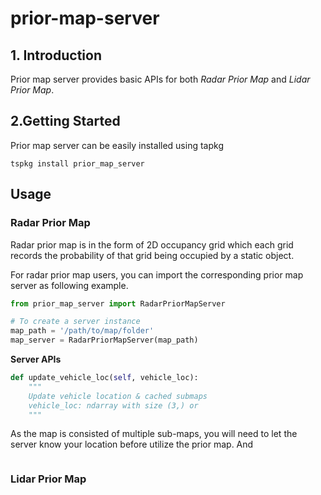 # prior-map-server

## 1. Introduction

Prior map server provides basic APIs for both *Radar Prior Map* and *Lidar Prior Map*. 

## 2.Getting Started

Prior map server can be easily installed using tapkg
```
tspkg install prior_map_server
```

## Usage

### Radar Prior Map

Radar prior map is in the form of 2D occupancy grid which each grid records the probability of that grid being occupied by a static object. 

For radar prior map users, you can import the corresponding prior map server as following example.
```python
from prior_map_server import RadarPriorMapServer

# To create a server instance
map_path = '/path/to/map/folder'
map_server = RadarPriorMapServer(map_path)
```

**Server APIs**
```python
def update_vehicle_loc(self, vehicle_loc):
	"""
	Update vehicle location & cached submaps
	vehicle_loc: ndarray with size (3,) or 
	"""
```
As the map is consisted of multiple sub-maps, you will need to let the server know your location before utilize the prior map. And 

```python
```



### Lidar Prior Map

<!--stackedit_data:
eyJoaXN0b3J5IjpbMjcxNjkyMjA4XX0=
-->